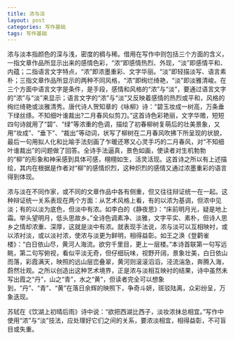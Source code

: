 ```yaml
---
title: 浓与淡
layout: post
categories: 写作基础
tags: 写作基础
---
```


浓与淡本指颜色的深与浅，密度的稠与稀。借用在写作中则包括三个方面的含义，一指文章作品所显示出来的感情色彩，“浓”即感情热烈、外现，“淡”即感情平和、内蕴；二指语言文字特点，“浓”即浓墨重彩、文字华丽。“淡”即轻描淡写、语言素朴；三指文章作品所显示的两种不同风格，“浓”即绚烂绮艳，“淡”即淡雅清峻。在三个方面中语言文字是条件，是手段，感情和风格的“浓”与“淡”，要通过语言文字的“浓”与“淡”来显示；语言文字的“浓”与“淡”又反映着感情的热烈或平和，风格的绚烂绮艳或淡雅清秀。唐代诗人贺知章的《咏柳》诗：“碧玉妆成一树高，万条垂下绿丝绦。不知细叶谁裁出?二月春风似剪刀。”这首诗色彩艳丽，文字华赡，短短四句诗就用了“碧”、“绿”等浓重的色调，描绘了初春柳树复萌后的壮美景象，又用“妆成”、“垂下”、“裁出”等动词，状写了柳树在二月春风吹拂下所呈现的状貌，最后一句用拟人化和比喻手法刻画了乍暖还寒又心灵手巧的二月春风，对“不知细叶谁裁出”的问题做了回答。全诗手法逼真，景色如画，使读者对生机勃勃的“柳”的形象和神采感到具体可感，栩栩如生，活灵活现。这首诗之所以有上述描绘，其内在根据是作者对“柳”的感情炽烈，这种炽烈的感情又通过浓墨重彩的语言得到体现。

浓与淡在不同作家，或不同的文章作品中各有侧重，但又往往辩证统一在一起。这种辩证统一关系表现在两个方面：从艺术风格上看，有的以浓为基调，但浓中见淡；有的以淡为底色，但淡中有浓。如李白的《静夜思》：“床前明月光，疑是地上霜。举头望明月，低头思故乡。”全诗色调素净、淡雅，文字平实、素朴，但诗人思乡之情却浓重、深厚，这就是淡中有浓。就表现手法说，浓与淡可以互相映衬，或以浓衬淡，或以淡衬浓，使浓与淡更为鲜明，相得益彰。如王之涣《登鹳雀楼》：“白日依山尽，黄河人海流。欲穷千里目，更上一层楼。”本诗首联第一句写远眺，第二句写俯视，看似平淡无奇，但仔细玩味，视野开阔，景象壮美，白日依山而落，彩霞满天，映照的远山层峦叠翠，黄河则滚滚滔滔，泾流湍急，奔腾入海，蔚然壮观。之所以创造出这种艺术境界，正是浓与淡相互映衬的结果，诗中虽然未写出霞之“丹”，山之“青”，水之“黄”，但读者完全可以想象到，“丹”、“青”、“黄”在落日余辉的映照下，争奇斗妍，斑驳陆离，众彩纷呈，万象迭现。

苏轼在《饮湖上初晴后雨》诗中说：“欲把西湖比西子，淡妆浓抹总相宜。”写作中使用“浓”与“淡”技法，应处理好它们之间的关系，要浓淡相宜，相得益彰，不可盲目或失重。 